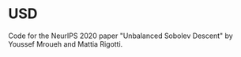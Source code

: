 # USD
Code for the NeurIPS 2020 paper "Unbalanced Sobolev Descent" by Youssef Mroueh and Mattia Rigotti.
